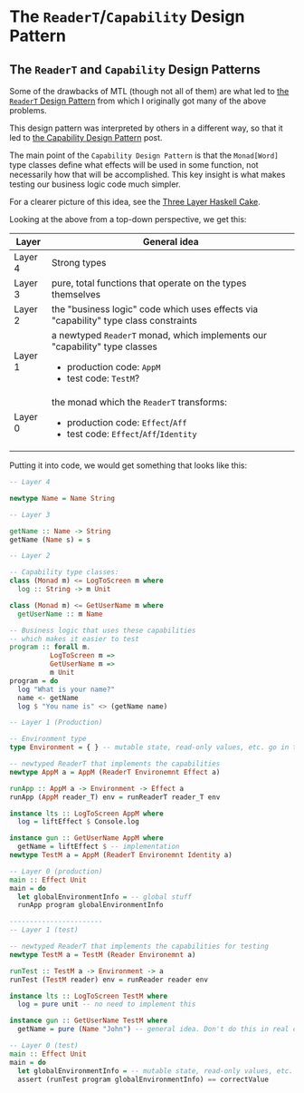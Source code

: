 # The `ReaderT`/`Capability` Design Pattern

## The `ReaderT` and `Capability` Design Patterns

Some of the drawbacks of MTL (though not all of them) are what led to [the `ReaderT` Design Pattern](https://www.fpcomplete.com/blog/2017/06/readert-design-pattern) from which I originally got many of the above problems.

This design pattern was interpreted by others in a different way, so that it led to [the Capability Design Pattern](https://www.tweag.io/posts/2018-10-04-capability.html) post.

The main point of the `Capability Design Pattern` is that the `Monad[Word]` type classes define what effects will be used in some function, not necessarily how that will be accomplished. This key insight is what makes testing our business logic code much simpler.

For a clearer picture of this idea, see the [Three Layer Haskell Cake](https://www.parsonsmatt.org/2018/03/22/three_layer_haskell_cake.html).

Looking at the above from a top-down perspective, we get this:

| Layer | General idea |
| - | - |
| Layer 4 | Strong types
| Layer 3 | pure, total functions that operate on the types themselves
| Layer 2 | the "business logic" code which uses effects via "capability" type class constraints
| Layer 1 | a newtyped `ReaderT` monad, which implements our "capability" type classes<br><ul><li>production code: `AppM`</li><li>test code: `TestM`?</li></ul>
| Layer 0 | the monad which the `ReaderT` transforms:<ul><li>production code: `Effect`/`Aff`</li><li>test code: `Effect`/`Aff`/`Identity`</li></ul>

Putting it into code, we would get something that looks like this:
```purescript
-- Layer 4

newtype Name = Name String

-- Layer 3

getName :: Name -> String
getName (Name s) = s

-- Layer 2

-- Capability type classes:
class (Monad m) <= LogToScreen m where
  log :: String -> m Unit

class (Monad m) <= GetUserName m where
  getUserName :: m Name

-- Business logic that uses these capabilities
-- which makes it easier to test
program :: forall m.
          LogToScreen m =>
          GetUserName m =>
          m Unit
program = do
  log "What is your name?"
  name <- getName
  log $ "You name is" <> (getName name)

-- Layer 1 (Production)

-- Environment type
type Environment = { } -- mutable state, read-only values, etc. go in this record

-- newtyped ReaderT that implements the capabilities
newtype AppM a = AppM (ReaderT Environemnt Effect a)

runApp :: AppM a -> Environment -> Effect a
runApp (AppM reader_T) env = runReaderT reader_T env

instance lts :: LogToScreen AppM where
  log = liftEffect $ Console.log

instance gun :: GetUserName AppM where
  getName = liftEffect $ -- implementation
newtype TestM a = AppM (ReaderT Environemnt Identity a)

-- Layer 0 (production)
main :: Effect Unit
main = do
  let globalEnvironmentInfo = -- global stuff
  runApp program globalEnvironmentInfo

-----------------------
-- Layer 1 (test)

-- newtyped ReaderT that implements the capabilities for testing
newtype TestM a = TestM (Reader Environemnt a)

runTest :: TestM a -> Environment -> a
runTest (TestM reader) env = runReader reader env

instance lts :: LogToScreen TestM where
  log = pure unit -- no need to implement this

instance gun :: GetUserName TestM where
  getName = pure (Name "John") -- general idea. Don't do this in real code.

-- Layer 0 (test)
main :: Effect Unit
main = do
  let globalEnvironmentInfo = -- mutable state, read-only values, etc.
  assert (runTest program globalEnvironmentInfo) == correctValue
```
